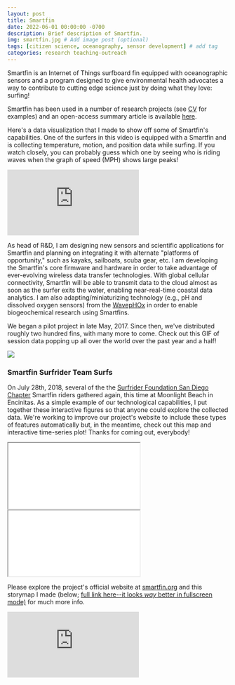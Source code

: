 ```yaml
---
layout: post
title: Smartfin
date: 2022-06-01 00:00:00 -0700
description: Brief description of Smartfin.
img: smartfin.jpg # Add image post (optional)
tags: [citizen science, oceanography, sensor development] # add tag
categories: research teaching-outreach
---
```


Smartfin is an Internet of Things surfboard fin equipped with oceanographic sensors and a program designed to give environmental health advocates a way to contribute to cutting edge science just by doing what they love: surfing!

Smartfin has been used in a number of research projects (see [CV](../cv/#peer-reviewed-publications) for examples) and an open-access summary article is available [here](https://www.sciencedirect.com/science/article/pii/S0278434322001029).

Here's a data visualization that I made to show off some of Smartfin's capabilities. One of the surfers in this video is equipped with a Smartfin and is collecting temperature, motion, and position data while surfing. If you watch closely, you can probably guess which one by seeing who is riding waves when the graph of speed (MPH) shows large peaks!

<div class="resp-container">
    <iframe class="resp-iframe" src="https://www.youtube.com/embed/jhosHEJAw6I?autoplay=1" frameborder="0" allowfullscreen></iframe>
</div>

As head of R&D, I am designing new sensors and scientific applications for Smartfin and planning on integrating it with alternate "platforms of opportunity," such as kayaks, sailboats, scuba gear, etc. I am developing the Smartfin's core firmware and hardware in order to take advantage of ever-evolving wireless data transfer technologies. With global cellular connectivity, Smartfin will be able to transmit data to the cloud almost as soon as the surfer exits the water, enabling near-real-time coastal data analytics. I am also adapting/miniaturizing technology (e.g., pH and dissolved oxygen sensors) from the [WavepHOx](../sup-science) in order to enable biogeochemical research using Smartfins.

We began a pilot project in late May, 2017. Since then, we've distributed roughly two hundred fins, with many more to come. Check out this GIF of session data popping up all over the world over the past year and a half!

![](../assets/img/for_posts/SmartfinSeshAvg_lowres.gif)

### Smartfin Surfrider Team Surfs
On July 28th, 2018, several of the the [Surfrider Foundation San Diego Chapter](https://www.facebook.com/surfriderSD/) Smartfin riders gathered again, this time at Moonlight Beach in Encinitas. As a simple example of our technological capabilities, I put together these interactive figures so that anyone could explore the collected data. We're working to improve our project's website to include these types of features automatically but, in the meantime, check out this map and interactive time-series plot! Thanks for coming out, everybody!

<div class="resp-container">
    <iframe class="resp-iframe" src="../smartfin-surfrider-timeseries-20180428.html"></iframe>
</div>

<div class="resp-container">
    <iframe class="resp-iframe" src="../smartfin-surfrider-map-20180428.html"></iframe>
</div>

Please explore the project's official website at [smartfin.org](https://smartfin.org) and this storymap I made (below; [full link here--it looks _way_ better in fullscreen mode)](https://www.arcgis.com/apps/Cascade/index.html?appid=7d74aeff9683496297059217e853bff7#storymap) for much more info.

<div class="resp-container">
    <iframe class="resp-iframe" src="https://www.arcgis.com/apps/Cascade/index.html?appid=7d74aeff9683496297059217e853bff7#storymap" frameborder="0"></iframe>
</div>
